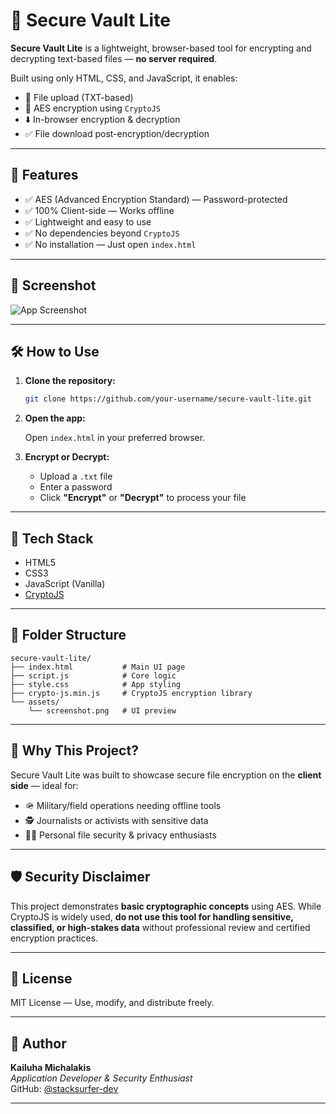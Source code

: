 # 🔐 Secure Vault Lite

**Secure Vault Lite** is a lightweight, browser-based tool for encrypting and decrypting text-based files — **no server required**.

Built using only HTML, CSS, and JavaScript, it enables:
- 📂 File upload (TXT-based)
- 🔐 AES encryption using `CryptoJS`
- ⬇️ In-browser encryption & decryption
- ✅ File download post-encryption/decryption

---

## 🚀 Features

- ✅ AES (Advanced Encryption Standard) — Password-protected
- ✅ 100% Client-side — Works offline
- ✅ Lightweight and easy to use
- ✅ No dependencies beyond `CryptoJS`
- ✅ No installation — Just open `index.html`

---

## 📸 Screenshot

![App Screenshot](assets/screenshot.png)

---

## 🛠️ How to Use

1. **Clone the repository:**
   ```bash
   git clone https://github.com/your-username/secure-vault-lite.git
   ```

2. **Open the app:**

   Open `index.html` in your preferred browser.

3. **Encrypt or Decrypt:**

   - Upload a `.txt` file  
   - Enter a password  
   - Click **"Encrypt"** or **"Decrypt"** to process your file

---

## 🔧 Tech Stack

- HTML5  
- CSS3  
- JavaScript (Vanilla)  
- [CryptoJS](https://github.com/brix/crypto-js)

---

## 📁 Folder Structure

```
secure-vault-lite/
├── index.html           # Main UI page
├── script.js            # Core logic
├── style.css            # App styling
├── crypto-js.min.js     # CryptoJS encryption library
└── assets/
    └── screenshot.png   # UI preview
```

---

## 🧠 Why This Project?

Secure Vault Lite was built to showcase secure file encryption on the **client side** — ideal for:

- 🪖 Military/field operations needing offline tools  
- 🕵️ Journalists or activists with sensitive data  
- 🧑‍💻 Personal file security & privacy enthusiasts

---

## 🛡️ Security Disclaimer

This project demonstrates **basic cryptographic concepts** using AES. While CryptoJS is widely used, **do not use this tool for handling sensitive, classified, or high-stakes data** without professional review and certified encryption practices.

---

## 📄 License
 
MIT License — Use, modify, and distribute freely.

---

## 👤 Author

**Kailuha Michalakis**  
_Application Developer & Security Enthusiast_  
GitHub: [@stacksurfer-dev](https://github.com/stacksurfer-dev)

---

